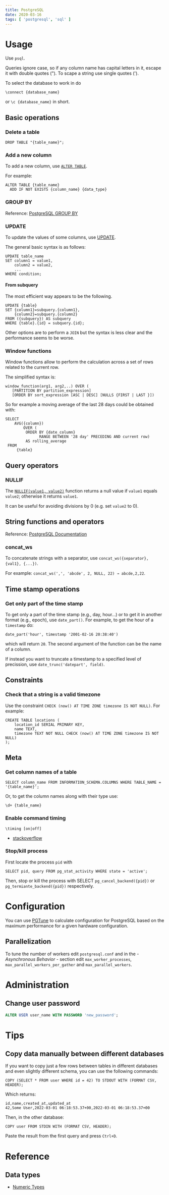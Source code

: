 ```yaml
---
title: PostgreSQL
date: 2020-03-16
tags: [ 'postgresql', 'sql' ]
---
```


# Usage

Use `psql`.

Queries ignore case, so if any column name has capital letters in it, escape
it with double quotes ("). To scape a string use single quotes (').

To select the database to work in do

```psql
\connect {database_name}
```

or `\c {database_name}` in short.

## Basic operations

### Delete a table

```psql
DROP TABLE "{table_name}";
```

### Add a new column

To add a new column, use
[`ALTER TABLE`](https://www.postgresql.org/docs/current/sql-altertable.html).

For example:

```psql
ALTER TABLE {table_name}
  ADD IF NOT EXISTS {column_name} {data_type}
```

### GROUP BY

Reference:
[PostgreSQL GROUP BY](https://www.postgresqltutorial.com/postgresql-group-by/)

### UPDATE

To update the values of some columns, use
[UPDATE](https://www.postgresql.org/docs/9.1/sql-update.html).

The general basic syntax is as follows:

```psql
UPDATE table_name
SET column1 = value1,
    column2 = value2,
    ...
WHERE condition;
```

#### From subquery

The most efficient way appears to be the following.

```psql
UPDATE {table}
SET {column1}=subquery.{column1},
    {column2}=subquery.{column2}
FROM ({subquery}) AS subquery
WHERE {table}.{id} = subquery.{id};
```

Other options are to perform a `JOIN` but the syntax is less clear and the
performance seems to be worse.

### Window functions

Window functions allow to perform the calculation across a set of rows related
to the current row.

The simplified syntax is:

```psql
window_function(arg1, arg2,..) OVER (
   [PARTITION BY partition_expression]
   [ORDER BY sort_expression [ASC | DESC] [NULLS {FIRST | LAST }])
```

So for example a moving average of the last 28 days could be obtained with:

```psql
SELECT
    AVG({column})
        OVER (
         ORDER BY {date_column}
               RANGE BETWEEN '28 day' PRECEDING AND current row)
         AS rolling_average
 FROM
     {table}
```

## Query operators

### NULLIF

The [`NULLIF(value1, value2)`](https://www.postgresql.org/docs/current/functions-conditional.html#FUNCTIONS-NULLIF)
function returns a null value if `value1` equals `value2`; otherwise it returns
`value1`.

It can be useful for avoiding divisions by 0 (e.g. set `value2` to 0).

## String functions and operators

Reference: [PostgreSQL Documentation](https://www.postgresql.org/docs/current/functions-string.html)


### concat_ws

To concatenate strings with a separator, use
`concat_ws({separator}, {val1}, {...})`.

For example: `concat_ws(',', 'abcde', 2, NULL, 22) → abcde,2,22`.

## Time stamp operations

### Get only part of the time stamp

To get only a part of the time stamp (e.g., day, hour...) or to get it in
another format (e.g., epoch), use `date_part()`. For example, to get the
hour of a `timestamp` do:

```psql
date_part('hour', timestamp '2001-02-16 20:38:40')
```

which will return `20`. The second argument of the function can be the name of
a column.

If instead you want to truncate a timestamp to a specified level of precission,
use `date_trunc('datepart', field)`.

## Constraints

### Check that a string is a valid timezone

Use the constraint `CHECK (now() AT TIME ZONE timezone IS NOT NULL)`. For
example:

```psql
CREATE TABLE locations (
    location_id SERIAL PRIMARY KEY,
    name TEXT,
    timezone TEXT NOT NULL CHECK (now() AT TIME ZONE timezone IS NOT NULL)
);
```

## Meta

### Get column names of a table

```psql
SELECT column_name FROM INFORMATION_SCHEMA.COLUMNS WHERE TABLE_NAME = '{table_name}';
```
Or, to get the column names along with their type use:

```psql
\d+ {table_name}
```

### Enable command timing

```pgsql
\timing [on|off]
```

* [stackoverflow](https://stackoverflow.com/questions/9063402/get-execution-time-of-postgresql-query/9064100)

### Stop/kill process

First locate the process `pid` with

```psql
SELECT pid, query FROM pg_stat_activity WHERE state = 'active';
```

Then, stop or kill the process with SELECT `pg_cancel_backend({pid})` or
`pg_termiante_backend({pid})` respectively.

# Configuration

You can use [PGTune](https://pgtune.leopard.in.ua/#/) to calculate
configuration for PostgreSQL based on the maximum performance for a given
hardware configuration.

## Parallelization

To tune the number of workers edit `postgresql.conf` and in the
*- Asynchronous Behavior -* section edit `max_worker_processes`,
`max_parallel_workers_per_gather` and `max_parallel_workers`.

# Administration

## Change user password

```sql
ALTER USER user_name WITH PASSWORD 'new_password';
```

# Tips

## Copy data manually between different databases

If you want to copy just a few rows between tables in different databases and
even slightly different schema, you can use the following commands:

```psql
COPY (SELECT * FROM user WHERE id = 42) TO STDOUT WITH (FORMAT CSV, HEADER);
```

Which returns:

```csv
id,name,created_at,updated_at
42,Some User,2022-03-01 06:18:53.37+00,2022-03-01 06:18:53.37+00
```

Then, in the other database:

```psql
COPY user FROM STDIN WITH (FORMAT CSV, HEADER);
```
Paste the result from the first query and press `Ctrl+D`.

# Reference

## Data types

* [Numeric Types](https://www.postgresql.org/docs/current/datatype-numeric.html)

